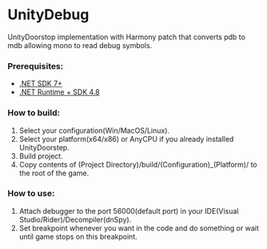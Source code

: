# UnityDebug
UnityDoorstop implementation with Harmony patch that converts pdb to mdb allowing mono to read debug symbols.

### Prerequisites:

- [.NET SDK 7+](https://dotnet.microsoft.com/en-us/download/dotnet/7.0)
- [.NET Runtime + SDK 4.8](https://dotnet.microsoft.com/en-us/download/dotnet-framework/net48)

### How to build:

1. Select your configuration(Win/MacOS/Linux).
2. Select your platform(x64/x86) or AnyCPU if you already installed UnityDoorstep.
3. Build project.
4. Copy contents of (Project Directory)/build/(Configuration)_(Platform)/ to the root of the game.

### How to use:
1. Attach debugger to the port 56000(default port) in your IDE(Visual Studio/Rider)/Decompiler(dnSpy).
2. Set breakpoint whenever you want in the code and do something or wait until game stops on this breakpoint.
